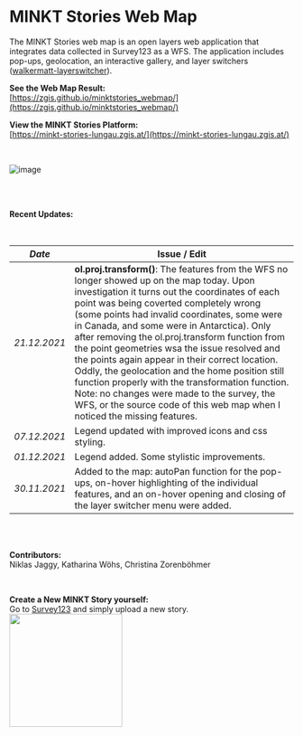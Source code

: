 # MINKT Stories Web Map

The MINKT Stories web map is an open layers web application that integrates data collected in Survey123 as a WFS. The application includes pop-ups, geolocation, an interactive gallery, and layer switchers ([walkermatt-layerswitcher](https://github.com/walkermatt/ol-layerswitcher)).

**See the Web Map Result:** <br/>
[https://zgis.github.io/minktstories_webmap/](https://zgis.github.io/minktstories_webmap/)

**View the MINKT Stories Platform:** <br/>
[https://minkt-stories-lungau.zgis.at/](https://minkt-stories-lungau.zgis.at/)


<br/>

![image](https://user-images.githubusercontent.com/81073205/143590945-9ffa7b3e-0f4c-4597-8e14-29defc484a87.png)

<br/>
<br/>

**Recent Updates:** 

<br/>

| _Date_  | Issue / Edit |
| ------------- | ------------- |
| _21.12.2021_  | **ol.proj.transform()**: The features from the WFS no longer showed up on the map today. Upon investigation it turns out the coordinates of each point was being coverted completely wrong (some points had invalid coordinates, some were in Canada, and some were in Antarctica). Only after removing the ol.proj.transform function from the point geometries wsa the issue resolved and the points again appear in their correct location. Oddly, the geolocation and the home position still function properly with the transformation function. Note: no changes were made to the survey, the WFS, or the source code of this web map when I noticed the missing features.  | 
| _07.12.2021_  | Legend updated with improved icons and css styling. |
| _01.12.2021_  | Legend added. Some stylistic improvements. |
|  _30.11.2021_  | Added to the map: autoPan function for the pop-ups, on-hover highlighting of the individual features, and an on-hover opening and closing of the layer switcher menu were added.  |

<br/>
<br/>

**Contributors:** <br/>
Niklas Jaggy, Katharina Wöhs, Christina Zorenböhmer


<br/>

**Create a New MINKT Story yourself:** <br/>
Go to [Survey123](https://survey123.arcgis.com/share/b6e023860648421f832ce0e93ad14aec) and simply upload a new story. <br/>
<img align="center" src="https://user-images.githubusercontent.com/81073205/144023964-5ae8c0b1-2d0c-480d-9278-e644319403a5.png" width="200" height="200">
